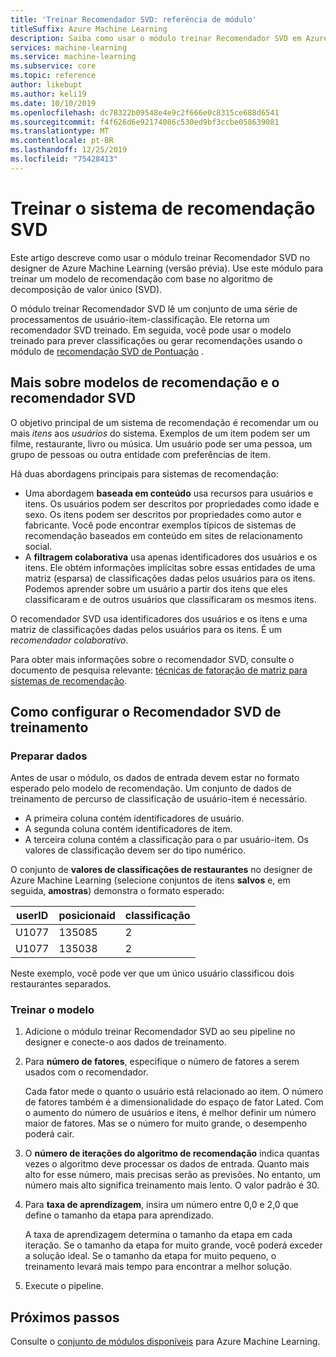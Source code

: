 ```yaml
---
title: 'Treinar Recomendador SVD: referência de módulo'
titleSuffix: Azure Machine Learning
description: Saiba como usar o módulo treinar Recomendador SVD em Azure Machine Learning para treinar um recomendador Bayesiana usando o algoritmo SVD.
services: machine-learning
ms.service: machine-learning
ms.subservice: core
ms.topic: reference
author: likebupt
ms.author: keli19
ms.date: 10/10/2019
ms.openlocfilehash: dc78322b09548e4e9c2f666e0c8315ce688d6541
ms.sourcegitcommit: f4f626d6e92174086c530ed9bf3ccbe058639081
ms.translationtype: MT
ms.contentlocale: pt-BR
ms.lasthandoff: 12/25/2019
ms.locfileid: "75428413"
---
```

# <a name="train-svd-recommender"></a>Treinar o sistema de recomendação SVD

Este artigo descreve como usar o módulo treinar Recomendador SVD no designer de Azure Machine Learning (versão prévia). Use este módulo para treinar um modelo de recomendação com base no algoritmo de decomposição de valor único (SVD).  

O módulo treinar Recomendador SVD lê um conjunto de uma série de processamentos de usuário-item-classificação. Ele retorna um recomendador SVD treinado. Em seguida, você pode usar o modelo treinado para prever classificações ou gerar recomendações usando o módulo de [recomendação SVD de Pontuação](score-svd-recommender.md) .  


  
## <a name="more-about-recommendation-models-and-the-svd-recommender"></a>Mais sobre modelos de recomendação e o recomendador SVD  

O objetivo principal de um sistema de recomendação é recomendar um ou mais *itens* aos *usuários* do sistema. Exemplos de um item podem ser um filme, restaurante, livro ou música. Um usuário pode ser uma pessoa, um grupo de pessoas ou outra entidade com preferências de item.  

Há duas abordagens principais para sistemas de recomendação: 

+ Uma abordagem **baseada em conteúdo** usa recursos para usuários e itens. Os usuários podem ser descritos por propriedades como idade e sexo. Os itens podem ser descritos por propriedades como autor e fabricante. Você pode encontrar exemplos típicos de sistemas de recomendação baseados em conteúdo em sites de relacionamento social. 
+ A **filtragem colaborativa** usa apenas identificadores dos usuários e os itens. Ele obtém informações implícitas sobre essas entidades de uma matriz (esparsa) de classificações dadas pelos usuários para os itens. Podemos aprender sobre um usuário a partir dos itens que eles classificaram e de outros usuários que classificaram os mesmos itens.  

O recomendador SVD usa identificadores dos usuários e os itens e uma matriz de classificações dadas pelos usuários para os itens. É um *recomendador colaborativo*. 

Para obter mais informações sobre o recomendador SVD, consulte o documento de pesquisa relevante: [técnicas de fatoração de matriz para sistemas de recomendação](https://datajobs.com/data-science-repo/Recommender-Systems-[Netflix].pdf).


## <a name="how-to-configure-train-svd-recommender"></a>Como configurar o Recomendador SVD de treinamento  

### <a name="prepare-data"></a>Preparar dados

Antes de usar o módulo, os dados de entrada devem estar no formato esperado pelo modelo de recomendação. Um conjunto de dados de treinamento de percurso de classificação de usuário-item é necessário.

+ A primeira coluna contém identificadores de usuário.
+ A segunda coluna contém identificadores de item.
+ A terceira coluna contém a classificação para o par usuário-item. Os valores de classificação devem ser do tipo numérico.  

O conjunto de **valores de classificações de restaurantes** no designer de Azure Machine Learning (selecione conjuntos de itens **salvos** e, em seguida, **amostras**) demonstra o formato esperado:

|userID|posicionaid|classificação|
|------------|-------------|------------|
|U1077|135085|2|
|U1077|135038|2|

Neste exemplo, você pode ver que um único usuário classificou dois restaurantes separados. 

### <a name="train-the-model"></a>Treinar o modelo

1.  Adicione o módulo treinar Recomendador SVD ao seu pipeline no designer e conecte-o aos dados de treinamento.  
   
2.  Para **número de fatores**, especifique o número de fatores a serem usados com o recomendador.  
    
    Cada fator mede o quanto o usuário está relacionado ao item. O número de fatores também é a dimensionalidade do espaço de fator Lated. Com o aumento do número de usuários e itens, é melhor definir um número maior de fatores. Mas se o número for muito grande, o desempenho poderá cair.
    
3.  O **número de iterações do algoritmo de recomendação** indica quantas vezes o algoritmo deve processar os dados de entrada. Quanto mais alto for esse número, mais precisas serão as previsões. No entanto, um número mais alto significa treinamento mais lento. O valor padrão é 30.

4.  Para **taxa de aprendizagem**, insira um número entre 0,0 e 2,0 que define o tamanho da etapa para aprendizado.

    A taxa de aprendizagem determina o tamanho da etapa em cada iteração. Se o tamanho da etapa for muito grande, você poderá exceder a solução ideal. Se o tamanho da etapa for muito pequeno, o treinamento levará mais tempo para encontrar a melhor solução. 
  
5.  Execute o pipeline.  


## <a name="next-steps"></a>Próximos passos

Consulte o [conjunto de módulos disponíveis](module-reference.md) para Azure Machine Learning. 
